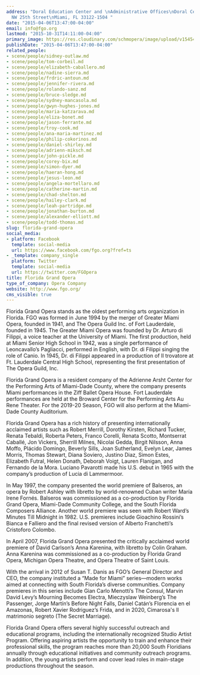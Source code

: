 ```yaml
---
address: "Doral Education Center and \nAdministrative Offices\nDoral Center\n8390
  NW 25th Street\nMiami, FL 33122-1504 "
date: "2015-04-06T13:47:00-04:00"
email: info@fgo.org
lastmod: "2015-10-31T14:11:00-04:00"
primary_image: https://res.cloudinary.com/schmopera/image/upload/v1545409169/media/webhook-uploads/1446315117529/Logo---FGO.jpg.jpg
publishDate: "2015-04-06T13:47:00-04:00"
related_people:
- scene/people/sidney-outlaw.md
- scene/people/tom-corbeil.md
- scene/people/elizabeth-caballero.md
- scene/people/nadine-sierra.md
- scene/people/frdric-antoun.md
- scene/people/jennifer-rivera.md
- scene/people/rolando-sanz.md
- scene/people/bruce-sledge.md
- scene/people/sydney-mancasola.md
- scene/people/gwyn-hughes-jones.md
- scene/people/maria-katzarava.md
- scene/people/eliza-bonet.md
- scene/people/jason-ferrante.md
- scene/people/troy-cook.md
- scene/people/ana-maria-martinez.md
- scene/people/philip-cokorinos.md
- scene/people/daniel-shirley.md
- scene/people/adrienn-miksch.md
- scene/people/john-pickle.md
- scene/people/corey-bix.md
- scene/people/simon-dyer.md
- scene/people/haeran-hong.md
- scene/people/jesus-leon.md
- scene/people/angela-mortellaro.md
- scene/people/catherine-martin.md
- scene/people/chad-shelton.md
- scene/people/hailey-clark.md
- scene/people/leah-partridge.md
- scene/people/jonathan-burton.md
- scene/people/alexander-elliott.md
- scene/people/todd-thomas.md
slug: florida-grand-opera
social_media:
- platform: Facebook
  template: social-media
  url: https://www.facebook.com/fgo.org?fref=ts
- _template: company_single
  platform: Twitter
  template: social-media
  url: https://twitter.com/FGOpera
title: Florida Grand Opera
type_of_company: Opera Company
website: http://www.fgo.org/
cms_visible: true
---
```

Florida Grand Opera stands as the oldest performing arts organization in Florida. FGO was formed in June 1994 by the merger of Greater Miami Opera, founded in 1941, and The Opera Guild Inc. of Fort Lauderdale, founded in 1945. The Greater Miami Opera was founded by Dr. Arturo di Filippi, a voice teacher at the University of Miami. The first production, held at Miami Senior High School in 1942, was a single performance of Leoncavallo’s Pagliacci, performed in English, with Dr. di Filippi singing the role of Canio. In 1945, Dr. di Filippi appeared in a production of Il trovatore at Ft. Lauderdale Central High School, representing the first presentation of The Opera Guild, Inc.

Florida Grand Opera is a resident company of the Adrienne Arsht Center for the Performing Arts of Miami-Dade County, where the company presents Miami performances in the Ziff Ballet Opera House. Fort Lauderdale performances are held at the Broward Center for the Performing Arts Au Rene Theater. For the 2019-20 Season, FGO will also perform at the Miami-Dade County Auditorium.

Florida Grand Opera has a rich history of presenting internationally acclaimed artists such as Robert Merrill, Dorothy Kirsten, Richard Tucker, Renata Tebaldi, Roberta Peters, Franco Corelli, Renata Scotto, Montserrat Caballé, Jon Vickers, Sherrill Milnes, Nicolai Gedda, Birgit Nilsson, Anna Moffo, Plácido Domingo, Beverly Sills, Joan Sutherland, Evelyn Lear, James Morris, Thomas Stewart, Diana Soviero, Justino Diaz, Simon Estes, Elizabeth Futral, Helen Donath, Deborah Voigt, Lauren Flanigan, and Fernando de la Mora. Luciano Pavarotti made his U.S. debut in 1965 with the company’s production of Lucia di Lammermoor.

In May 1997, the company presented the world premiere of Balseros, an opera by Robert Ashley with libretto by world-renowned Cuban writer María Irene Fornés. Balseros was commissioned as a co-production by Florida Grand Opera, Miami-Dade Community College, and the South Florida Composers Alliance. Another world premiere was seen with Robert Ward’s Minutes Till Midnight in 1982. U.S. premieres include Gioachino Rossini’s Bianca e Falliero and the final revised version of Alberto Franchetti’s Cristoforo Colombo.

In April 2007, Florida Grand Opera presented the critically acclaimed world premiere of David Carlson’s Anna Karenina, with libretto by Colin Graham. Anna Karenina was commissioned as a co-production by Florida Grand Opera, Michigan Opera Theatre, and Opera Theatre of Saint Louis.

With the arrival in 2012 of Susan T. Danis as FGO’s General Director and CEO, the company instituted a “Made for Miami” series—modern works aimed at connecting with South Florida’s diverse communities. Company premieres in this series include Gian Carlo Menotti’s The Consul, Marvin David Levy’s Mourning Becomes Electra, Mieczyslaw Weinberg’s The Passenger, Jorge Martín’s Before Night Falls, Daniel Catán’s Florencia en el Amazonas, Robert Xavier Rodriguez’s Frida, and in 2020, Cimarosa's Il matrimonio segreto (The Secret Marriage).

Florida Grand Opera offers several highly successful outreach and educational programs, including the internationally recognized Studio Artist Program. Offering aspiring artists the opportunity to train and enhance their professional skills, the program reaches more than 20,000 South Floridians annually through educational initiatives and community outreach programs. In addition, the young artists perform and cover lead roles in main-stage productions throughout the season.
